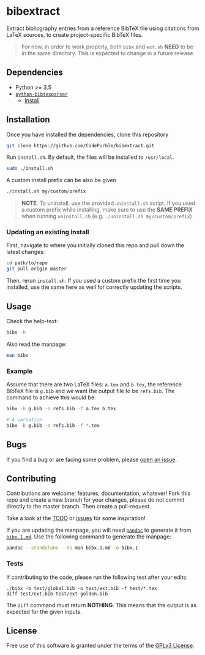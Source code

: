 # bibextract
Extract bibliography entries from a reference BibTeX file using citations from
LaTeX sources, to create project-specific BibTeX files.

> For now, in order to work properly, both `bibx` and `ext.sh` **NEED** to be
> in the same directory. This is expected to change in a future release.

## Dependencies
* Python >= 3.5
* [`python-bibtexparser`](https://github.com/sciunto-org/python-bibtexparser)
    * [Install](https://bibtexparser.readthedocs.io/en/master/install.html#how-to-install)

## Installation
Once you have installed the dependencies, clone this repository
```sh
git clone https://github.com/CodePurble/bibextract.git
```

Run `install.sh`. By default, the files will be installed to `/usr/local`.
```sh
sudo ./install.sh
```

A custom install prefix can be also be given
```sh
./install.sh my/custom/prefix
```

> **NOTE**: To uninstall, use the provided `uninstall.sh` script. If you used a
> custom prefix while installing, make sure to use the **SAME PREFIX** when
> running `uninstall.sh` (e.g. `./uninstall.sh my/custom/prefix`)

### Updating an existing install
First, navigate to where you initially cloned this repo and pull down the latest changes:
```sh
cd path/to/repo
git pull origin master
```

Then, rerun `install.sh`. If you used a custom prefix the first time you
installed, use the same here as well for correctly updating the scripts.

## Usage
Check the help-text:
```sh
bibx -h
```

Also read the manpage:
```sh
man bibx
```

### Example
Assume that there are two LaTeX files: `a.tex` and `b.tex`, the reference
BibTeX file is `g.bib` and we want the output file to be `refs.bib`. The
command to achieve this would be:
```sh
bibx -b g.bib -o refs.bib -f a.tex b.tex

# A variation
bibx -b g.bib -o refs.bib -f *.tex
```

## Bugs
If you find a bug or are facing some problem, please [open an
issue](https://github.com/CodePurble/bibextract/issues/new/choose).

## Contributing
Contributions are welcome: features, documentation, whatever! Fork this repo
and create a new branch for your changes, please do not commit directly to the
master branch. Then create a pull-request.

Take a look at the [TODO](./TOOD.md) or
[issues](https://github.com/CodePurble/bibextract/issues) for some inspiration!

If you are updating the manpage, you will need
[`pandoc`](https://pandoc.org/index.html) to generate it from
[`bibx.1.md`](./bibx.1.md). Use the following command to generate the manpage:
```sh
pandoc --standalone --to man bibx.1.md -o bibx.1
```

### Tests
If contributing to the code, please run the following test after your edits:
```
./bibx -b test/global.bib -o test/ext.bib -f test/*.tex
diff test/ext.bib test/ext-golden.bib
```
The `diff` command must return **NOTHING**. This means that the output is as
expected for the given inputs.

## License
Free use of this software is granted under the terms of the [GPLv3
License](https://github.com/CodePurble/bibextract/blob/master/LICENSE).
